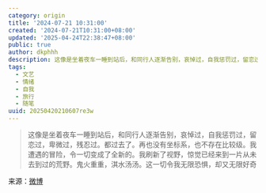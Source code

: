 ```yaml
---
category: origin
title: '2024-07-21 10:31:00'
created: '2024-07-21T10:31:00+08:00'
updated: '2025-04-24T22:38:47+08:00'
public: true
author: dkphhh
description: 这像是坐着夜车一睡到站后，和同行人逐渐告别，哀悼过，自我惩罚过，留恋过，卑微过，残忍过。都过去了。再也没有坐标系……
tags:
  - 文艺
  - 情绪
  - 自我
  - 旅行
  - 随笔
uuid: 20250420210607re3w
---
```


> 这像是坐着夜车一睡到站后，和同行人逐渐告别，哀悼过，自我惩罚过，留恋过，卑微过，残忍过。都过去了。再也没有坐标系，也不存在比较级。我遭遇的冒险，令一切变成了全新的。我刷新了视野，惊觉已经来到一片从未去到过的荒野。鬼火重重，淇水汤汤。这一切令我无限恐惧，却又无限好奇

来源：[微博](https://m.weibo.cn/status/Oortdz7P1?jumpfrom=weibocom)
